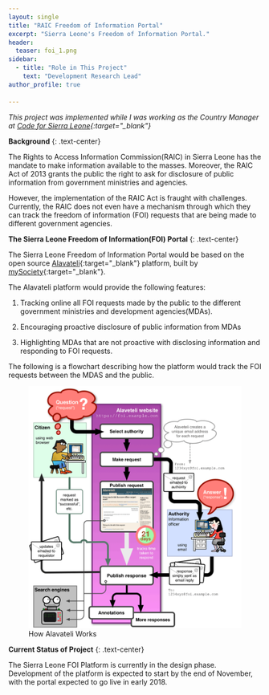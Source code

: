 ```yaml
---
layout: single
title: "RAIC Freedom of Information Portal"
excerpt: "Sierra Leone's Freedom of Information Portal."
header:
  teaser: foi_1.png
sidebar:
  - title: "Role in This Project"
    text: "Development Research Lead"
author_profile: true

---
```


*This project was implemented while I was working as the Country Manager at [Code for Sierra Leone](https://codeforsierraleone.org){:target="_blank"}* 

**Background**
{: .text-center}

The Rights to Access Information Commission(RAIC) in Sierra Leone has the mandate
to make information available to the masses. Moreover, the RAIC Act of 2013 
grants the public the right to ask for disclosure of public information from
government ministries and agencies. 

However, the implementation of the RAIC Act is fraught with challenges. Currently,
the RAIC does not even have a mechanism through which they can track the freedom
of information (FOI) requests that are being made to different government agencies. 

**The Sierra Leone Freedom of Information(FOI) Portal**
{: .text-center}

The Sierra Leone Freedom of Information Portal would be based on the open source
[Alavateli](http://alaveteli.org/){:target="_blank"} platform, built by [mySociety](https://www.mysociety.org/){:target="_blank"}. 

The Alavateli platform would provide the following features:

1. Tracking online all FOI requests made by the public to the different government ministries and development agencies(MDAs).

2. Encouraging proactive disclosure of public information from MDAs

3. Highlighting MDAs that are not proactive with disclosing information and responding to FOI requests.

The following is a flowchart describing how the platform would track the FOI requests between the MDAS and the public.

<figure>
  <img src="/images/alaveteli.png" alt="How Alavateli Works">
  <figcaption>How Alavateli Works</figcaption>
</figure>     

**Current Status of Project**
{: .text-center}

The Sierra Leone FOI Platform is currently in the design phase. Development 
of the platform is expected to start by the end of November, with the portal
expected to go live in early 2018.
